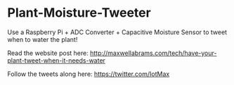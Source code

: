 # Plant-Moisture-Tweeter
Use a Raspberry Pi + ADC Converter + Capacitive Moisture Sensor to tweet when to water the plant!

Read the website post here: http://maxwellabrams.com/tech/have-your-plant-tweet-when-it-needs-water

Follow the tweets along here: https://twitter.com/IotMax
